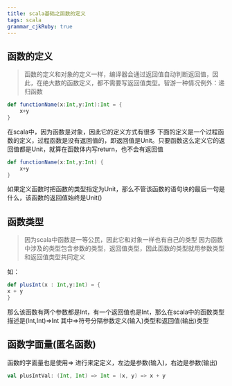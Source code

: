 ```yaml
---
title: scala基础之函数的定义 
tags: scala
grammar_cjkRuby: true
---
```


## 函数的定义

> 函数的定义和对象的定义一样，编译器会通过返回值自动判断返回值，因此，在绝大数的函数定义，都不需要写返回值类型。智游一种情况例外：递归函数

``` scala
def functionName(x:Int,y:Int):Int = {
	x+y
}
```

在scala中，因为函数是对象，因此它的定义方式有很多
下面的定义是一个过程函数的定义，过程函数是没有返回值的，即返回值是Unit。只要函数这么定义它的返回值都是Unit，就算在函数体内写return，也不会有返回值

``` scala
def functionName(x:Int,y:Int) {
	x+y
}
```
如果定义函数时把函数的类型指定为Unit，那么不管该函数的语句块的最后一句是什么，该函数的返回值始终是Unit()

## 函数类型

> 因为scala中函数是一等公民，因此它和对象一样也有自己的类型
> 因为函数中涉及的类型包含参数的类型，返回值类型，因此函数的类型就用参数类型和返回值类型共同定义

如：

``` scala
def plusInt(x : Int,y:Int) = {
x + y
}
```

那么该函数有两个参数都是Int，有一个返回值也是Int，那么在scala中的函数类型描述是(Int,Int)=>Int
其中=>符号分隔参数定义(输入)类型和返回值(输出)类型

## 函数字面量(匿名函数)

函数的字面量也是使用=> 进行来定定义，左边是参数(输入)，右边是参数(输出)

``` scala
val plusIntVal: (Int, Int) => Int = (x, y) => x + y
```


